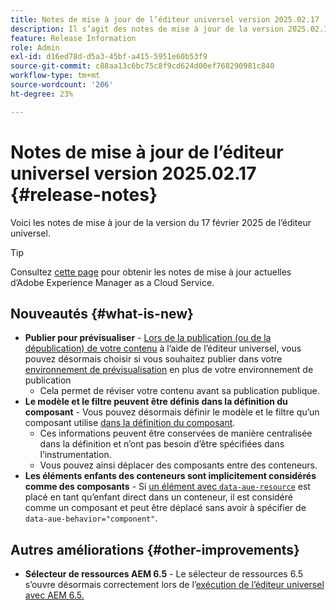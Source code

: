 ```yaml
---
title: Notes de mise à jour de l’éditeur universel version 2025.02.17
description: Il s’agit des notes de mise à jour de la version 2025.02.17 de l’éditeur universel.
feature: Release Information
role: Admin
exl-id: d16ed78d-d5a3-45bf-a415-5951e60b53f9
source-git-commit: c88aa13c6bc75c8f9cd624d00ef768290981c840
workflow-type: tm+mt
source-wordcount: '206'
ht-degree: 23%

---
```



# Notes de mise à jour de l’éditeur universel version 2025.02.17 {#release-notes}

Voici les notes de mise à jour de la version du 17 février 2025 de l’éditeur universel.

>[!TIP]
>
>Consultez [cette page](/help/release-notes/release-notes-cloud/release-notes-current.md) pour obtenir les notes de mise à jour actuelles d’Adobe Experience Manager as a Cloud Service.

## Nouveautés {#what-is-new}

* **Publier pour prévisualiser** - [Lors de la publication (ou de la dépublication) de votre contenu](/help/sites-cloud/authoring/universal-editor/publishing.md) à l’aide de l’éditeur universel, vous pouvez désormais choisir si vous souhaitez publier dans votre [environnement de prévisualisation](/help/sites-cloud/authoring/sites-console/previewing-content.md) en plus de votre environnement de publication
   * Cela permet de réviser votre contenu avant sa publication publique.
* **Le modèle et le filtre peuvent être définis dans la définition du composant** - Vous pouvez désormais définir le modèle et le filtre qu’un composant utilise [dans la définition du composant](/help/implementing/universal-editor/component-definition.md#template).
   * Ces informations peuvent être conservées de manière centralisée dans la définition et n’ont pas besoin d’être spécifiées dans l’instrumentation.
   * Vous pouvez ainsi déplacer des composants entre des conteneurs.
* **Les éléments enfants des conteneurs sont implicitement considérés comme des composants** - Si [ un élément avec `data-aue-resource`](/help/implementing/universal-editor/attributes-types.md#data-properties) est placé en tant qu’enfant direct dans un conteneur, il est considéré comme un composant et peut être déplacé sans avoir à spécifier de `data-aue-behavior="component"`.

## Autres améliorations {#other-improvements}

* **Sélecteur de ressources AEM 6.5** - Le sélecteur de ressources 6.5 s’ouvre désormais correctement lors de l’[exécution de l’éditeur universel avec AEM 6.5.](https://experienceleague.adobe.com/fr/docs/experience-manager-65/content/implementing/developing/headless/universal-editor/introduction)
